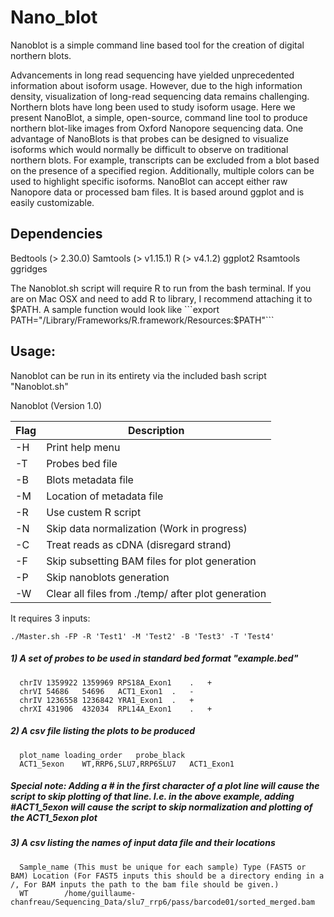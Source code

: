# Nano_blot

Nanoblot is a simple command line based tool for the creation of digital northern blots.

Advancements in long read sequencing have yielded unprecedented information about isoform usage. However, 
due to the high information density, visualization of long-read sequencing data remains challenging. 
Northern blots have long been used to study isoform usage. Here we present NanoBlot, a simple, open-source, 
command line tool to produce northern blot-like images from Oxford Nanopore sequencing data. One advantage 
of NanoBlots is that probes can be designed to visualize isoforms which would normally be difficult to 
observe on traditional northern blots. For example, transcripts can be excluded from a blot based on the 
presence of a specified region. Additionally, multiple colors can be used to highlight specific isoforms. 
NanoBlot can accept either raw Nanopore data or processed bam files. It is based around ggplot and is 
easily customizable. 

## Dependencies 

Bedtools (> 2.30.0)
Samtools (> v1.15.1)
R (> v4.1.2)
  ggplot2
  Rsamtools
  ggridges
  
The Nanoblot.sh script will require R to run from the bash terminal. If you are on Mac OSX and need to add R to library, I recommend attaching it to $PATH. 
A sample function would look like ```export PATH="/Library/Frameworks/R.framework/Resources:$PATH"```

## Usage:

Nanoblot can be run in its entirety via the included bash script "Nanoblot.sh"

Nanoblot (Version 1.0)

| Flag | Description |
| ---  | --- |
| -H   |  Print help menu |
| -T   |  Probes bed file |
| -B   |  Blots metadata file |
| -M   |  Location of metadata file |
| -R   |  Use custem R script |
| -N   |  Skip data normalization (Work in progress) |
| -C   |  Treat reads as cDNA (disregard strand) |
| -F   |  Skip subsetting BAM files for plot generation |
| -P   |  Skip nanoblots generation |
| -W   |  Clear all files from ./temp/ after plot generation |


It requires 3 inputs:

```./Master.sh -FP -R 'Test1' -M 'Test2' -B 'Test3' -T 'Test4'```

##### 1) A set of probes to be used in standard bed format "example.bed" 
```
  chrIV	1359922	1359969	RPS18A_Exon1	.	+
  chrVI	54686	54696	ACT1_Exon1	.	-
  chrIV	1236558	1236842	YRA1_Exon1	.	+
  chrXI	431906	432034	RPL14A_Exon1	.	+
```

##### 2) A csv file listing the plots to be produced 
```
  plot_name	loading_order	probe_black	
  ACT1_5exon	WT,RRP6,SLU7,RRP6SLU7	ACT1_Exon1	
```

##### Special note: Adding a # in the first character of a plot line will cause the script to skip plotting of that line. I.e. in the above example, adding #ACT1_5exon will cause the script to skip normalization and plotting of the ACT1_5exon plot

##### 3) A csv listing the names of input data file and their locations
```
  Sample_name (This must be unique for each sample)	Type (FAST5 or BAM)	Location (For FAST5 inputs this should be a directory ending in a /, For BAM inputs the path to the bam file should be given.)
  WT		/home/guillaume-chanfreau/Sequencing_Data/slu7_rrp6/pass/barcode01/sorted_merged.bam
```
